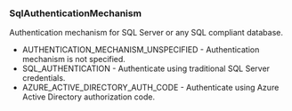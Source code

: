 ### SqlAuthenticationMechanism
Authentication mechanism for SQL Server or any SQL compliant database.

- AUTHENTICATION_MECHANISM_UNSPECIFIED - Authentication mechanism is not specified.
- SQL_AUTHENTICATION - Authenticate using traditional SQL Server credentials.
- AZURE_ACTIVE_DIRECTORY_AUTH_CODE - Authenticate using Azure Active Directory authorization code.
